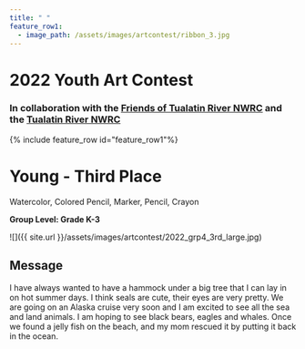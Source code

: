 ```yaml
---
title: " "
feature_row1:
  - image_path: /assets/images/artcontest/ribbon_3.jpg
---
```


# 2022 Youth Art Contest

### In collaboration with the [Friends of Tualatin River NWRC](https://fotr.wildapricot.org/) and the [Tualatin River NWRC](https://www.fws.gov/refuge/Tualatin_River/)

{% include feature_row id="feature_row1"%}

# Young - Third Place  
Watercolor, Colored Pencil, Marker, Pencil, Crayon  

**Group Level: Grade K-3**  

![]({{ site.url }}/assets/images/artcontest/2022_grp4_3rd_large.jpg)

## Message

I have always wanted to have a hammock under a big tree that I can lay in on hot summer days. I think seals are cute, their eyes are very pretty. We are going on an Alaska cruise very soon and I am excited to see all the sea and land animals. I am hoping to see black bears, eagles and whales. Once we found a jelly fish on the beach, and my mom rescued it by putting it back in the ocean. 
